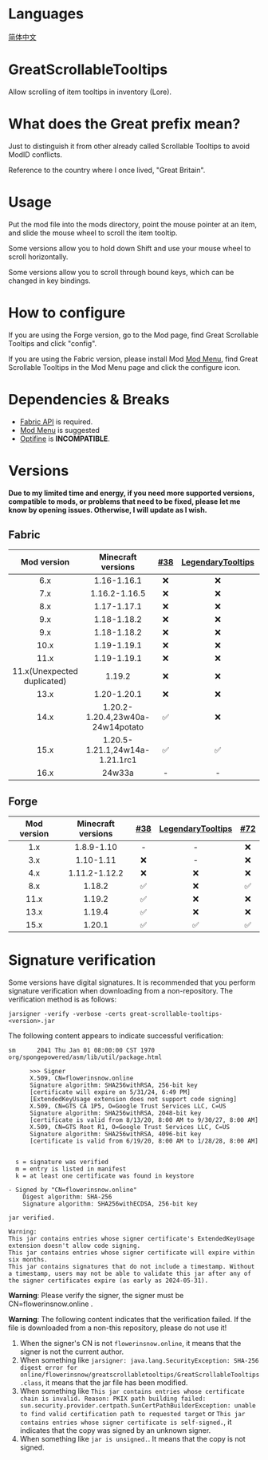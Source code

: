 # Languages
[简体中文](README/zh_cn.md)

# GreatScrollableTooltips
Allow scrolling of item tooltips in inventory (Lore).

# What does the Great prefix mean?
Just to distinguish it from other already called Scrollable Tooltips to avoid ModID conflicts.

Reference to the country where I once lived, "Great Britain".

# Usage
Put the mod file into the mods directory, point the mouse pointer at an item, and slide the mouse wheel to scroll the item tooltip.

Some versions allow you to hold down Shift and use your mouse wheel to scroll horizontally.

Some versions allow you to scroll through bound keys, which can be changed in key bindings.

# How to configure
If you are using the Forge version, go to the Mod page, find Great Scrollable Tooltips and click "config".

If you are using the Fabric version, please install Mod [Mod Menu](https://modrinth.com/mod/modmenu), find Great Scrollable Tooltips in the Mod Menu page and click the configure icon.

# Dependencies & Breaks
- [Fabric API](https://modrinth.com/mod/fabric-api) is required.
- [Mod Menu](https://modrinth.com/mod/modmenu) is suggested
- [Optifine](https://optifine.net/) is **INCOMPATIBLE**.

# Versions
**Due to my limited time and energy, if you need more supported versions, compatible to mods, or problems that need to be fixed, please let me know by opening issues. Otherwise, I will update as I wish.**

## Fabric
|         Mod version         |        Minecraft versions        | [#38](https://github.com/flowerinsnow-lights-opensource/GreatScrollableTooltips/issues/38) | [LegendaryTooltips](https://github.com/AHilyard/LegendaryTooltips) | [#72](https://github.com/flowerinsnow-lights-opensource/GreatScrollableTooltips/issues/72) |
| :-------------------------: | :------------------------------: | :----------------------------------------------------------------------------------------------: | :---------------------------------------------------------------------------: | :----------------------------------------------------------------------------------------------------: |
|             6.x             |           1.16-1.16.1            |                                                ❌                                                 |                                       ❌                                       |                                                   ❌                                                    |
|             7.x             |          1.16.2-1.16.5           |                                                ❌                                                 |                                       ❌                                       |                                                   ❌                                                    |
|             8.x             |           1.17-1.17.1            |                                                ❌                                                 |                                       ❌                                       |                                                   ❌                                                    |
|             9.x             |           1.18-1.18.2            |                                                ❌                                                 |                                       ❌                                       |                                                   ❌                                                    |
|             9.x             |           1.18-1.18.2            |                                                ❌                                                 |                                       ❌                                       |                                                   ❌                                                    |
|            10.x             |           1.19-1.19.1            |                                                ❌                                                 |                                       ❌                                       |                                                   ❌                                                    |
|            11.x             |           1.19-1.19.1            |                                                ❌                                                 |                                       ❌                                       |                                                   ❌                                                    |
| 11.x(Unexpected duplicated) |              1.19.2              |                                                ❌                                                 |                                       ❌                                       |                                                   ❌                                                    |
|            13.x             |           1.20-1.20.1            |                                                ❌                                                 |                                       ❌                                       |                                                   ❌                                                    |
|            14.x             | 1.20.2-1.20.4,23w40a-24w14potato |                                                ✅                                                 |                                       ❌                                       |                                                   ❌                                                    |
|            15.x             |  1.20.5-1.21.1,24w14a-1.21.1rc1  |                                                ✅                                                 |                                       ✅                                       |                                                   ✅                                                    |
|            16.x             |              24w33a              |                                                -                                                 |                                       -                                       |                                                   ✅                                                    |

## Forge
| Mod version | Minecraft versions | [#38](https://github.com/flowerinsnow-lights-opensource/GreatScrollableTooltips/issues/38) | [LegendaryTooltips](https://github.com/AHilyard/LegendaryTooltips) | [#72](https://github.com/flowerinsnow-lights-opensource/GreatScrollableTooltips/issues/72) |
| :---------: | :----------------: | :----------------------------------------------------------------------------------------------: | :---------------------------------------------------------------------------: | :----------------------------------------------------------------------------------------------------: |
|     1.x     |     1.8.9-1.10     |                                                -                                                 |                                       -                                       |                                                   ❌                                                    |
|     3.x     |     1.10-1.11      |                                                ❌                                                 |                                       -                                       |                                                   ❌                                                    |
|     4.x     |   1.11.2-1.12.2    |                                                ❌                                                 |                                       ❌                                       |                                                   ❌                                                    |
|     8.x     |   1.18.2    |                                                ✅                                                 |                                       ❌                                       |                                                   ✅                                                    |
|    11.x     |       1.19.2       |                                                ✅                                                 |                                       ❌                                       |                                                   ❌                                                    |
|    13.x     |       1.19.4       |                                                ✅                                                 |                                       ❌                                       |                                                   ❌                                                    |
|    15.x     |       1.20.1       |                                                ✅                                                 |                                       ✅                                       |                                                   ✅                                                    |

# Signature verification
Some versions have digital signatures. It is recommended that you perform signature verification when downloading from a non-repository. The verification method is as follows:

```
jarsigner -verify -verbose -certs great-scrollable-tooltips-<version>.jar
```

The following content appears to indicate successful verification:

```
sm      2041 Thu Jan 01 08:00:00 CST 1970 org/spongepowered/asm/lib/util/package.html

      >>> Signer
      X.509, CN=flowerinsnow.online
      Signature algorithm: SHA256withRSA, 256-bit key
      [certificate will expire on 5/31/24, 6:49 PM]
      [ExtendedKeyUsage extension does not support code signing]
      X.509, CN=GTS CA 1P5, O=Google Trust Services LLC, C=US
      Signature algorithm: SHA256withRSA, 2048-bit key
      [certificate is valid from 8/13/20, 8:00 AM to 9/30/27, 8:00 AM]
      X.509, CN=GTS Root R1, O=Google Trust Services LLC, C=US
      Signature algorithm: SHA256withRSA, 4096-bit key
      [certificate is valid from 6/19/20, 8:00 AM to 1/28/28, 8:00 AM]


  s = signature was verified 
  m = entry is listed in manifest
  k = at least one certificate was found in keystore

- Signed by "CN=flowerinsnow.online"
    Digest algorithm: SHA-256
    Signature algorithm: SHA256withECDSA, 256-bit key

jar verified.

Warning: 
This jar contains entries whose signer certificate's ExtendedKeyUsage extension doesn't allow code signing.
This jar contains entries whose signer certificate will expire within six months. 
This jar contains signatures that do not include a timestamp. Without a timestamp, users may not be able to validate this jar after any of the signer certificates expire (as early as 2024-05-31).
```

**Warning**: Please verify the signer, the signer must be CN=flowerinsnow.online .

**Warning**: The following content indicates that the verification failed. If the file is downloaded from a non-this repository, please do not use it!

1. When the signer's CN is not `flowerinsnow.online`, it means that the signer is not the current author.
2. When something like `jarsigner: java.lang.SecurityException: SHA-256 digest error for online/flowerinsnow/greatscrollabletooltips/GreatScrollableTooltips.class`, it means that the jar file has been modified.
3. When something like `This jar contains entries whose certificate chain is invalid. Reason: PKIX path building failed: sun.security.provider.certpath.SunCertPathBuilderException: unable to find valid certification path to requested target` or `This jar contains entries whose signer certificate is self-signed.`, it indicates that the copy was signed by an unknown signer.
4. When something like `jar is unsigned.`. It means that the copy is not signed.

